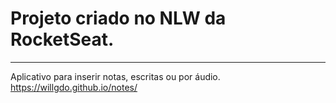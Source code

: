 # Projeto criado no NLW da RocketSeat.

________________________________________________________________________________________________________________________________________________________________________________

Aplicativo para inserir notas, escritas ou por áudio.
https://willgdo.github.io/notes/
